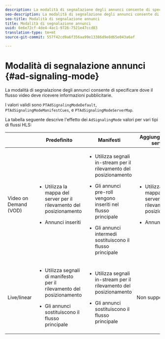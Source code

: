 ```yaml
---
description: La modalità di segnalazione degli annunci consente di specificare dove il flusso video deve ricevere informazioni pubblicitarie.
seo-description: La modalità di segnalazione degli annunci consente di specificare dove il flusso video deve ricevere informazioni pubblicitarie.
seo-title: Modalità di segnalazione annunci
title: Modalità di segnalazione annunci
uuid: 6e6e72cf-4de4-4ac1-9726-7521e47ccd83
translation-type: tm+mt
source-git-commit: 557f42cd9a6f356aa99e13386d9e8d65e043a6af

---
```



# Modalità di segnalazione annunci {#ad-signaling-mode}

La modalità di segnalazione degli annunci consente di specificare dove il flusso video deve ricevere informazioni pubblicitarie.

I valori validi sono `PTAdSignalingModeDefault`, `PTAdSignalingModeManifestCues`, e `PTAdSignalingModeServerMap`.

La tabella seguente descrive l&#39;effetto dei `AdSignalingMode` valori per vari tipi di flussi HLS:

<table frame="all" colsep="1" rowsep="1" id="table_AdSignalingMode"> 
 <thead> 
  <tr rowsep="1"> 
   <th colname="1" class="entry"> </th> 
   <th colname="2" class="entry"><b>Predefinito</b></th> 
   <th colname="3" class="entry"><b>Manifesti</b></th> 
   <th colname="4" class="entry"><b>Aggiungi mappa server</b></th> 
  </tr> 
 </thead>
 <tbody> 
  <tr rowsep="1"> 
   <td colname="1"> Video on Demand (VOD) </td> 
   <td colname="2"> 
    <ul id="ul_E79DA79107364D0D8B46A1859CA75B5C"> 
     <li id="li_B259ED87743F463095071F58DC840E39"> <p>Utilizza la mappa del server per il rilevamento del posizionamento </p> </li> 
     <li id="li_8957E4151466467BA6C954E5010E34EA"> <p>Annunci inseriti </p> </li> 
    </ul> </td> 
   <td colname="3"> 
    <ul id="ul_D462C76717D94DE09915BDF6E9B3FB68"> 
     <li id="li_FB46108F4AD9457D99D2618ABEF7DBD1"> <p>Utilizza segnali in-stream per il rilevamento del posizionamento </p> </li> 
     <li id="li_C3F7FBB98F524CEF97D17318C292E9EA"> <p>Gli annunci pre-roll vengono inseriti nel flusso principale </p> </li> 
     <li id="li_A56E1545F84840DFA6D065DA60E98C31"> <p>Gli annunci intermedi sostituiscono il flusso principale </p> </li> 
    </ul> </td> 
   <td colname="4"> 
    <ul id="ul_F10192B1B6F745CBB0D4C1A6D52A57B4"> 
     <li id="li_2ADACF71FA5F4A08A00A3399F5593420"> <p>Utilizza la mappa del server per il rilevamento del posizionamento </p> </li> 
     <li id="li_1201085B9C554A4BBD471E7EB2E363AC"> <p>Annunci inseriti </p> </li> 
    </ul> </td> 
  </tr> 
  <tr rowsep="0"> 
   <td colname="1"> Live/linear </td> 
   <td colname="2"> 
    <ul id="ul_82AAC9EE056F49E999F809536A96C2F8"> 
     <li id="li_73BAD2BAA95F4592808B77F8DA436237"> <p>Utilizza segnali di manifesto per il rilevamento del posizionamento </p> </li> 
     <li id="li_A97B6F61078D4149A984B2412021E103"> <p>Gli annunci sostituiscono il flusso principale </p> </li> 
    </ul> </td> 
   <td colname="3"> 
    <ul id="ul_CAED2D4F46334D76AE025482881BF843"> 
     <li id="li_A8023845A037482DBFDEF7EF247FECFD"> <p>Utilizza segnali in-stream per il rilevamento del posizionamento </p> </li> 
     <li id="li_62A3CDAD249344EB89043B2AE0F4D7FF"> <p>Gli annunci sostituiscono il flusso principale </p> </li> 
    </ul> </td> 
   <td colname="4"> Non supportato </td> 
  </tr> 
 </tbody> 
</table>